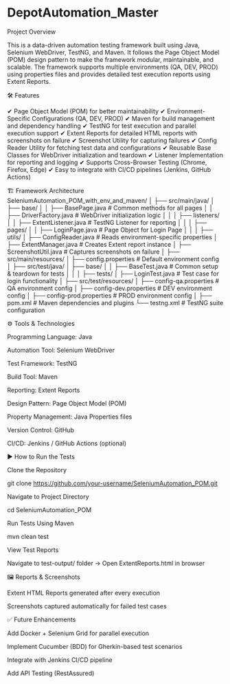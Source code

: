 # DepotAutomation_Master
Project Overview

This is a data-driven automation testing framework built using Java, Selenium WebDriver, TestNG, and Maven. It follows the Page Object Model (POM) design pattern to make the framework modular, maintainable, and scalable.
The framework supports multiple environments (QA, DEV, PROD) using properties files and provides detailed test execution reports using Extent Reports.

🛠 Features

✔ Page Object Model (POM) for better maintainability
✔ Environment-Specific Configurations (QA, DEV, PROD)
✔ Maven for build management and dependency handling
✔ TestNG for test execution and parallel execution support
✔ Extent Reports for detailed HTML reports with screenshots on failure
✔ Screenshot Utility for capturing failures
✔ Config Reader Utility for fetching test data and configurations
✔ Reusable Base Classes for WebDriver initialization and teardown
✔ Listener Implementation for reporting and logging
✔ Supports Cross-Browser Testing (Chrome, Firefox, Edge)
✔ Easy to integrate with CI/CD pipelines (Jenkins, GitHub Actions)

🏗 Framework Architecture
SeleniumAutomation_POM_with_env_and_maven/
│
├── src/main/java/
│   ├── base/
│   │   ├── BasePage.java        # Common methods for all pages
│   │   ├── DriverFactory.java   # WebDriver initialization logic
│   │
│   ├── listeners/
│   │   ├── ExtentListener.java  # TestNG Listener for reporting
│   │
│   ├── pages/
│   │   ├── LoginPage.java       # Page Object for Login Page
│   │
│   ├── utils/
│       ├── ConfigReader.java    # Reads environment-specific properties
│       ├── ExtentManager.java   # Creates Extent report instance
│       ├── ScreenshotUtil.java  # Captures screenshots on failure
│
├── src/main/resources/
│   ├── config.properties        # Default environment config
│
├── src/test/java/
│   ├── base/
│   │   ├── BaseTest.java        # Common setup & teardown for tests
│   │
│   ├── tests/
│       ├── LoginTest.java       # Test case for login functionality
│
├── src/test/resources/
│   ├── config-qa.properties     # QA environment config
│   ├── config-dev.properties    # DEV environment config
│   ├── config-prod.properties   # PROD environment config
│
├── pom.xml                      # Maven dependencies and plugins
└── testng.xml                   # TestNG suite configuration

⚙ Tools & Technologies

Programming Language: Java

Automation Tool: Selenium WebDriver

Test Framework: TestNG

Build Tool: Maven

Reporting: Extent Reports

Design Pattern: Page Object Model (POM)

Property Management: Java Properties files

Version Control: GitHub

CI/CD: Jenkins / GitHub Actions (optional)

▶ How to Run the Tests

Clone the Repository

git clone https://github.com/your-username/SeleniumAutomation_POM.git


Navigate to Project Directory

cd SeleniumAutomation_POM


Run Tests Using Maven

mvn clean test


View Test Reports

Navigate to test-output/ folder → Open ExtentReports.html in browser

🖼 Reports & Screenshots

Extent HTML Reports generated after every execution

Screenshots captured automatically for failed test cases

✅ Future Enhancements

Add Docker + Selenium Grid for parallel execution

Implement Cucumber (BDD) for Gherkin-based test scenarios

Integrate with Jenkins CI/CD pipeline

Add API Testing (RestAssured)
